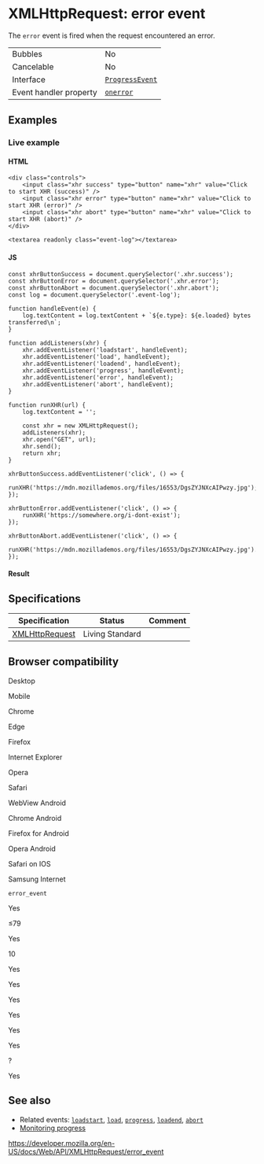 XMLHttpRequest: error event
===========================

The `error` event is fired when the request encountered an error.

<table><tbody><tr class="odd"><td>Bubbles</td><td>No</td></tr><tr class="even"><td>Cancelable</td><td>No</td></tr><tr class="odd"><td>Interface</td><td><a href="../progressevent"><code>ProgressEvent</code></a></td></tr><tr class="even"><td>Event handler property</td><td><a href="../xmlhttprequesteventtarget/onerror"><code>onerror</code></a></td></tr></tbody></table>

Examples
--------

### Live example

#### HTML

    <div class="controls">
        <input class="xhr success" type="button" name="xhr" value="Click to start XHR (success)" />
        <input class="xhr error" type="button" name="xhr" value="Click to start XHR (error)" />
        <input class="xhr abort" type="button" name="xhr" value="Click to start XHR (abort)" />
    </div>

    <textarea readonly class="event-log"></textarea>

#### JS

    const xhrButtonSuccess = document.querySelector('.xhr.success');
    const xhrButtonError = document.querySelector('.xhr.error');
    const xhrButtonAbort = document.querySelector('.xhr.abort');
    const log = document.querySelector('.event-log');

    function handleEvent(e) {
        log.textContent = log.textContent + `${e.type}: ${e.loaded} bytes transferred\n`;
    }

    function addListeners(xhr) {
        xhr.addEventListener('loadstart', handleEvent);
        xhr.addEventListener('load', handleEvent);
        xhr.addEventListener('loadend', handleEvent);
        xhr.addEventListener('progress', handleEvent);
        xhr.addEventListener('error', handleEvent);
        xhr.addEventListener('abort', handleEvent);
    }

    function runXHR(url) {
        log.textContent = '';

        const xhr = new XMLHttpRequest();
        addListeners(xhr);
        xhr.open("GET", url);
        xhr.send();
        return xhr;
    }

    xhrButtonSuccess.addEventListener('click', () => {
        runXHR('https://mdn.mozillademos.org/files/16553/DgsZYJNXcAIPwzy.jpg');
    });

    xhrButtonError.addEventListener('click', () => {
        runXHR('https://somewhere.org/i-dont-exist');
    });

    xhrButtonAbort.addEventListener('click', () => {
        runXHR('https://mdn.mozillademos.org/files/16553/DgsZYJNXcAIPwzy.jpg').abort();
    });

#### Result

Specifications
--------------

<table><thead><tr class="header"><th>Specification</th><th>Status</th><th>Comment</th></tr></thead><tbody><tr class="odd"><td><a href="https://xhr.spec.whatwg.org/#event-xhr-error">XMLHttpRequest</a></td><td><span class="spec-living">Living Standard</span></td><td></td></tr></tbody></table>

Browser compatibility
---------------------

Desktop

Mobile

Chrome

Edge

Firefox

Internet Explorer

Opera

Safari

WebView Android

Chrome Android

Firefox for Android

Opera Android

Safari on IOS

Samsung Internet

`error_event`

Yes

≤79

Yes

10

Yes

Yes

Yes

Yes

Yes

Yes

?

Yes

See also
--------

-   Related events: [`loadstart`](loadstart_event), [`load`](load_event), [`progress`](progress_event), [`loadend`](loadend_event), [`abort`](abort_event)
-   [Monitoring progress](using_xmlhttprequest#monitoring_progress)

<a href="https://developer.mozilla.org/en-US/docs/Web/API/XMLHttpRequest/error_event" class="_attribution-link">https://developer.mozilla.org/en-US/docs/Web/API/XMLHttpRequest/error_event</a>
